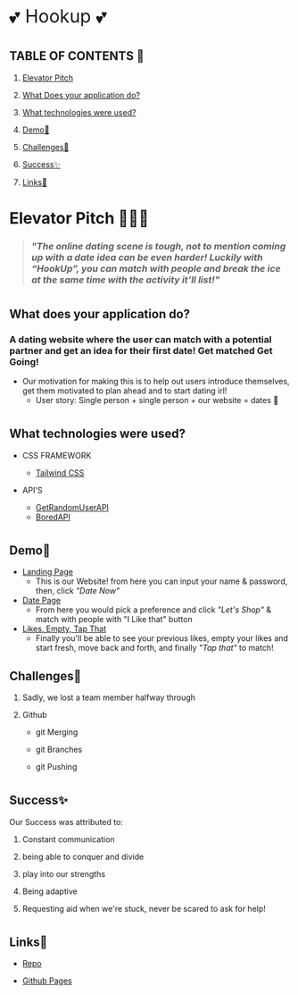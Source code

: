 <font size="6">💕  Hookup 💕</font>

#

## TABLE OF CONTENTS 📖

1. [Elevator Pitch](#elevator-pitch)

2. [What Does your application do?](#What-does-your-application-do?)

3. [What technologies were used?](#What-technologies-were-used?)

4. [Demo🚀](#Demo🚀)

5. [Challenges💪](#Challenges💪)

6. [Success✨](#Success✨)

7. [Links📇](#Links📇)

# 

# Elevator Pitch 👨‍💼💼


> ### *"The online dating scene is tough, not to mention coming up with a date idea can be even harder!  Luckily with “HookUp”, you can match with people and break the ice at the same time with the activity it’ll list!"*


#

## What does your application do?

### A dating website where the user can match with a potential partner and get an idea for their first date! Get matched Get Going!

- Our motivation for making this is to help out users introduce themselves, get them motivated to plan ahead and to start dating irl!
    - User story: Single person + single person  + our website = dates 💑

#

## What technologies were used?

- CSS FRAMEWORK

    - [Tailwind CSS](https://tailwindcss.com/)

- API'S

    - [GetRandomUserAPI](https://randomuser.me/)
    - [BoredAPI](https://www.boredapi.com/)

#

## Demo🚀

- [Landing Page](./assets/img/Hookup%20screenshot%201.png)
    - This is our Website! from here you can input your name & password, then, click *"Date Now"*
- [Date Page](./assets/img/HookUp%20screenshot%202.jpg)
    - From here you would pick a preference and click *"Let's Shop"* & match with people with "I Like that" button
- [Likes, Empty, Tap That](./assets/img/HookUp%20screenshot%203.jpg)
    - Finally you'll be able to see your previous likes, empty your likes and start fresh, move back and forth, and finally *"Tap that"* to match!

## Challenges💪

1. Sadly, we lost a team member halfway through

2. Github

    - git Merging

    - git Branches

    - git Pushing


#

## Success✨
Our Success was attributed to:

1. Constant communication

2. being able to conquer and divide

3. play into our strengths

4. Being adaptive

5. Requesting aid when we're stuck, never be scared to ask for help!

#

## Links📇

- [Repo](https://github.com/phaberle/Hookup)

- [Github Pages](https://phaberle.github.io/Hookup/)



#

